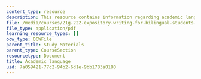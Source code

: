 ```yaml
---
content_type: resource
description: This resource contains information regarding academic language.
file: /media/courses/21g-222-expository-writing-for-bilingual-students-fall-2002/7a05942177c294b26d1e9bb1783a0180_MIT21G_222F02_academic.pdf
file_type: application/pdf
learning_resource_types: []
ocw_type: OCWFile
parent_title: Study Materials
parent_type: CourseSection
resourcetype: Document
title: Academic language
uid: 7a059421-77c2-94b2-6d1e-9bb1783a0180
---
```

